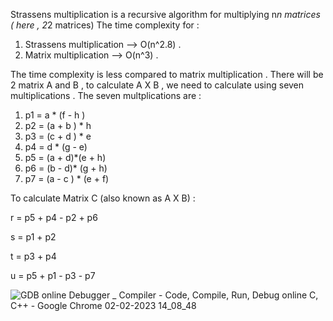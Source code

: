 Strassens multiplication is a recursive algorithm for multiplying n*n matrices ( here , 2*2 matrices)
The time complexity for :
1) Strassens multiplication --> O(n^2.8) . 
2) Matrix multiplication --> O(n^3) . 
 
The time complexity is less compared to matrix multiplication . 
There will be 2 matrix A and B , to calculate A X B , we need to calculate using seven multiplications .
The seven multplications are : 
1) p1 = a * (f - h )
2) p2 = (a + b ) * h  
3) p3 = (c + d ) * e  
4) p4 = d * (g - e)
5) p5 = (a + d)*(e + h)
6) p6 = (b - d)* (g + h)
7) p7 = (a - c ) * (e + f)
 
To calculate Matrix C (also known as A X B) :

r = p5 + p4 - p2 + p6

s = p1 + p2 

t = p3 + p4 

u = p5 + p1 - p3 - p7


![GDB online Debugger _ Compiler - Code, Compile, Run, Debug online C, C++ - Google Chrome 02-02-2023 14_08_48](https://user-images.githubusercontent.com/72621930/216273393-06735d72-94c3-42c0-a6b8-d29ce3856928.png)

